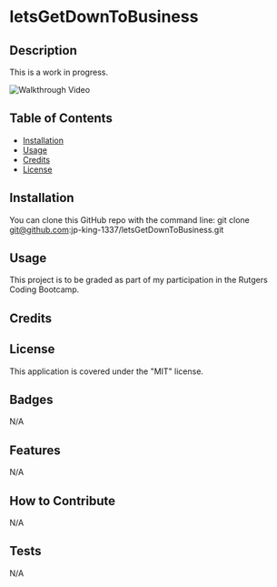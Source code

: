 # letsGetDownToBusiness


## Description

This is a work in progress.

![Walkthrough Video]()


## Table of Contents

- [Installation](#installation)
- [Usage](#usage)
- [Credits](#credits)
- [License](#license)


## Installation

You can clone this GitHub repo with the command line:
git clone git@github.com:jp-king-1337/letsGetDownToBusiness.git


## Usage

This project is to be graded as part of my participation in the Rutgers Coding Bootcamp.



## Credits




## License

This application is covered under the "MIT" license.


## Badges

N/A


## Features

N/A


## How to Contribute

N/A


## Tests

N/A